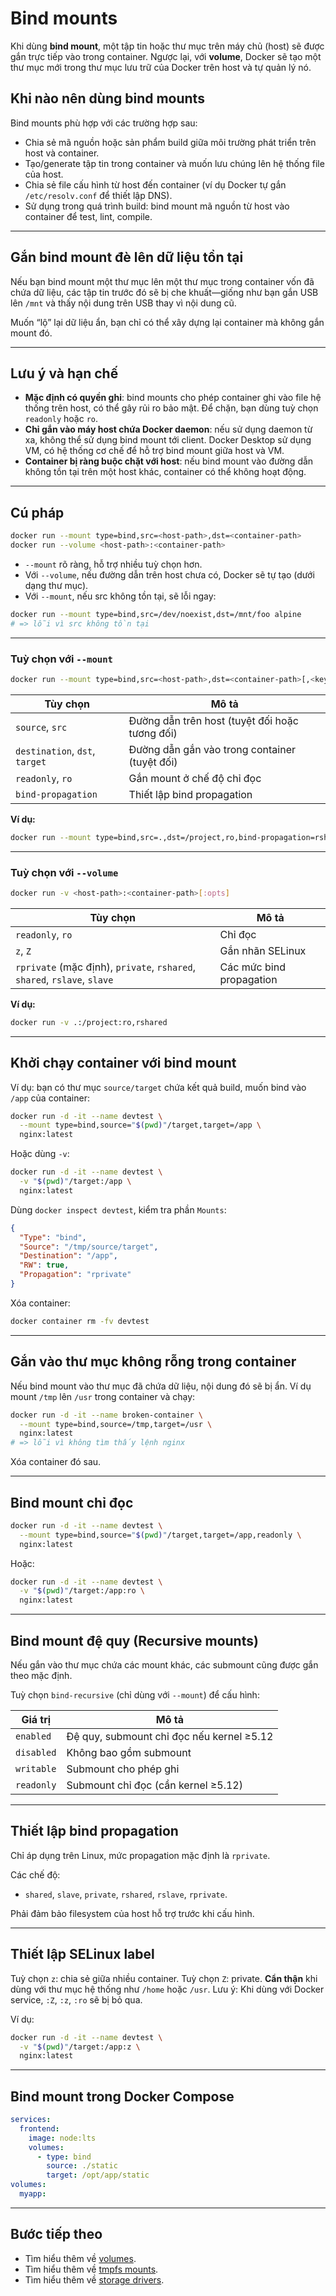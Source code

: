 

# **Bind mounts**

Khi dùng **bind mount**, một tập tin hoặc thư mục trên máy chủ (host) sẽ được gắn trực tiếp vào trong container. Ngược lại, với **volume**, Docker sẽ tạo một thư mục mới trong thư mục lưu trữ của Docker trên host và tự quản lý nó.


## **Khi nào nên dùng bind mounts**

Bind mounts phù hợp với các trường hợp sau:

* Chia sẻ mã nguồn hoặc sản phẩm build giữa môi trường phát triển trên host và container.
* Tạo/generate tập tin trong container và muốn lưu chúng lên hệ thống file của host.
* Chia sẻ file cấu hình từ host đến container (ví dụ Docker tự gắn `/etc/resolv.conf` để thiết lập DNS).
* Sử dụng trong quá trình build: bind mount mã nguồn từ host vào container để test, lint, compile.

---

## **Gắn bind mount đè lên dữ liệu tồn tại**

Nếu bạn bind mount một thư mục lên một thư mục trong container vốn đã chứa dữ liệu, các tập tin trước đó sẽ bị che khuất—giống như bạn gắn USB lên `/mnt` và thấy nội dung trên USB thay vì nội dung cũ.

Muốn “lộ” lại dữ liệu ẩn, bạn chỉ có thể xây dựng lại container mà không gắn mount đó.

---

## **Lưu ý và hạn chế**

* **Mặc định có quyền ghi**: bind mounts cho phép container ghi vào file hệ thống trên host, có thể gây rủi ro bảo mật. Để chặn, bạn dùng tuỳ chọn `readonly` hoặc `ro`.
* **Chỉ gắn vào máy host chứa Docker daemon**: nếu sử dụng daemon từ xa, không thể sử dụng bind mount tới client. Docker Desktop sử dụng VM, có hệ thống cơ chế để hỗ trợ bind mount giữa host và VM.
* **Container bị ràng buộc chặt với host**: nếu bind mount vào đường dẫn không tồn tại trên một host khác, container có thể không hoạt động.

---

## **Cú pháp**

```bash
docker run --mount type=bind,src=<host-path>,dst=<container-path>
docker run --volume <host-path>:<container-path>
```

* `--mount` rõ ràng, hỗ trợ nhiều tuỳ chọn hơn.
* Với `--volume`, nếu đường dẫn trên host chưa có, Docker sẽ tự tạo (dưới dạng thư mục).
* Với `--mount`, nếu src không tồn tại, sẽ lỗi ngay:

```bash
docker run --mount type=bind,src=/dev/noexist,dst=/mnt/foo alpine
# => lỗi vì src không tồn tại
```

---

### **Tuỳ chọn với `--mount`**

```bash
docker run --mount type=bind,src=<host-path>,dst=<container-path>[,<key>=<value>...]
```

| Tùy chọn                       | Mô tả                                          |
| ------------------------------ | ---------------------------------------------- |
| `source`, `src`                | Đường dẫn trên host (tuyệt đối hoặc tương đối) |
| `destination`, `dst`, `target` | Đường dẫn gắn vào trong container (tuyệt đối)  |
| `readonly`, `ro`               | Gắn mount ở chế độ chỉ đọc                     |
| `bind-propagation`             | Thiết lập bind propagation                     |

**Ví dụ:**

```bash
docker run --mount type=bind,src=.,dst=/project,ro,bind-propagation=rshared
```

---

### **Tuỳ chọn với `--volume`**

```bash
docker run -v <host-path>:<container-path>[:opts]
```

| Tùy chọn                                                                 | Mô tả                    |
| ------------------------------------------------------------------------ | ------------------------ |
| `readonly`, `ro`                                                         | Chỉ đọc                  |
| `z`, `Z`                                                                 | Gắn nhãn SELinux         |
| `rprivate` (mặc định), `private`, `rshared`, `shared`, `rslave`, `slave` | Các mức bind propagation |

**Ví dụ:**

```bash
docker run -v .:/project:ro,rshared
```

---

## **Khởi chạy container với bind mount**

Ví dụ: bạn có thư mục `source/target` chứa kết quả build, muốn bind vào `/app` của container:

```bash
docker run -d -it --name devtest \
  --mount type=bind,source="$(pwd)"/target,target=/app \
  nginx:latest
```

Hoặc dùng `-v`:

```bash
docker run -d -it --name devtest \
  -v "$(pwd)"/target:/app \
  nginx:latest
```

Dùng `docker inspect devtest`, kiểm tra phần `Mounts`:

```json
{
  "Type": "bind",
  "Source": "/tmp/source/target",
  "Destination": "/app",
  "RW": true,
  "Propagation": "rprivate"
}
```

Xóa container:

```bash
docker container rm -fv devtest
```

---

## **Gắn vào thư mục không rỗng trong container**

Nếu bind mount vào thư mục đã chứa dữ liệu, nội dung đó sẽ bị ẩn. Ví dụ mount `/tmp` lên `/usr` trong container và chạy:

```bash
docker run -d -it --name broken-container \
  --mount type=bind,source=/tmp,target=/usr \
  nginx:latest
# => lỗi vì không tìm thấy lệnh nginx
```

Xóa container đó sau.

---

## **Bind mount chỉ đọc**

```bash
docker run -d -it --name devtest \
  --mount type=bind,source="$(pwd)"/target,target=/app,readonly \
  nginx:latest
```

Hoặc:

```bash
docker run -d -it --name devtest \
  -v "$(pwd)"/target:/app:ro \
  nginx:latest
```

---

## **Bind mount đệ quy (Recursive mounts)**

Nếu gắn vào thư mục chứa các mount khác, các submount cũng được gắn theo mặc định.

Tuỳ chọn `bind-recursive` (chỉ dùng với `--mount`) để cấu hình:

| Giá trị    | Mô tả                                     |
| ---------- | ----------------------------------------- |
| `enabled`  | Đệ quy, submount chỉ đọc nếu kernel ≥5.12 |
| `disabled` | Không bao gồm submount                    |
| `writable` | Submount cho phép ghi                     |
| `readonly` | Submount chỉ đọc (cần kernel ≥5.12)       |

---

## **Thiết lập bind propagation**

Chỉ áp dụng trên Linux, mức propagation mặc định là `rprivate`.

Các chế độ:

* `shared`, `slave`, `private`, `rshared`, `rslave`, `rprivate`.

Phải đảm bảo filesystem của host hỗ trợ trước khi cấu hình.

---

## **Thiết lập SELinux label**

Tuỳ chọn `z`: chia sẻ giữa nhiều container.
Tuỳ chọn `Z`: private.
**Cẩn thận** khi dùng với thư mục hệ thống như `/home` hoặc `/usr`.
Lưu ý: Khi dùng với Docker service, `:Z`, `:z`, `:ro` sẽ bị bỏ qua.

Ví dụ:

```bash
docker run -d -it --name devtest \
  -v "$(pwd)"/target:/app:z \
  nginx:latest
```

---

## **Bind mount trong Docker Compose**

```yaml
services:
  frontend:
    image: node:lts
    volumes:
      - type: bind
        source: ./static
        target: /opt/app/static
volumes:
  myapp:
```

---

## **Bước tiếp theo**

* Tìm hiểu thêm về [volumes](./volumes.md).
* Tìm hiểu thêm về [tmpfs mounts](./tmpfs.md).
* Tìm hiểu thêm về [storage drivers](/engine/storage/drivers/).
